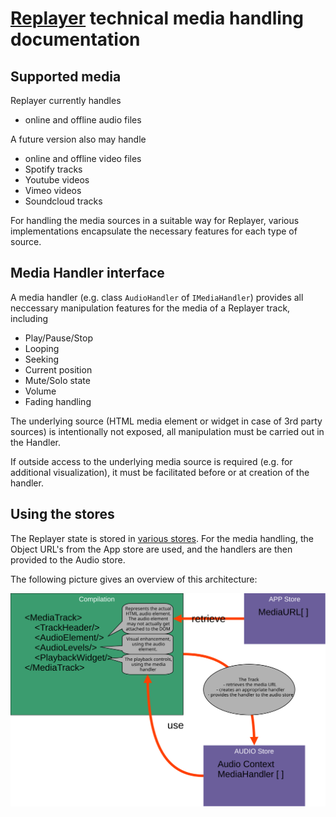 # [Replayer](https://replayer.app/) technical media handling documentation

## Supported media
Replayer currently handles

- online and offline audio files

A future version also may handle

- online and offline video files
- Spotify tracks
- Youtube videos
- Vimeo videos
- Soundcloud tracks

For handling the media sources in a suitable way for Replayer, various implementations encapsulate the necessary features for each type of source.

## Media Handler interface
A media handler (e.g. class `AudioHandler` of `IMediaHandler`) provides all neccessary manipulation features for the media of a Replayer track, including

- Play/Pause/Stop
- Looping
- Seeking
- Current position
- Mute/Solo state
- Volume
- Fading handling

The underlying source (HTML media element or widget in case of 3rd party sources) is intentionally not exposed, all manipulation must be carried out in the Handler.

If outside access to the underlying media source is required (e.g. for additional visualization), it must be facilitated before or at creation of the handler.

## Using the stores

The Replayer state is stored in [various stores](../store/README.md). For the media handling, the Object URL's from the App store are used, and the handlers are then provided to the Audio store.

The following picture gives an overview of this architecture:

![Media handling overview](./media-handlers.svg)
